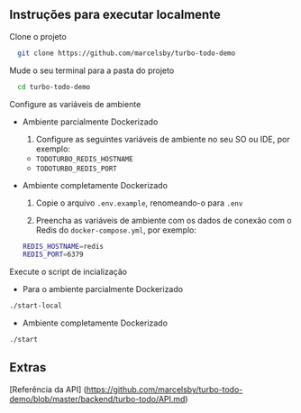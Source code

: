 ## Instruções para executar localmente

Clone o projeto

```bash
  git clone https://github.com/marcelsby/turbo-todo-demo
```

Mude o seu terminal para a pasta do projeto

```bash
  cd turbo-todo-demo
```

Configure as variáveis de ambiente

- Ambiente parcialmente Dockerizado

    1. Configure as seguintes variáveis de ambiente no seu SO ou IDE, por exemplo:

    - `TODOTURBO_REDIS_HOSTNAME`
    - `TODOTURBO_REDIS_PORT`

- Ambiente completamente Dockerizado

    1. Copie o arquivo `.env.example`, renomeando-o para `.env`

    2. Preencha as variáveis de ambiente com os dados de conexão com o Redis do `docker-compose.yml`, por exemplo:

    ```bash
    REDIS_HOSTNAME=redis
    REDIS_PORT=6379
    ```
Execute o script de incialização

- Para o ambiente parcialmente Dockerizado

```bash
./start-local
```

- Ambiente completamente Dockerizado

```bash
./start 
```

## Extras

[Referência da API] (https://github.com/marcelsby/turbo-todo-demo/blob/master/backend/turbo-todo/API.md)
